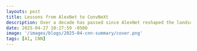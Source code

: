 ```yaml
---
layouts: post
title: Lessons from AlexNet to ConvNeXt
description: Over a decade has passed since AlexNet reshaped the landscape of computer vision. From there to ConvNeXt, CNNs have evolved through countless innovations, triumphs, and dead ends. But what, in the end, have we truly learned? Which ideas have endured the test of time, and which have quietly faded away?
date: 2025-04-27 10:27:59 -0500
image: '/images/blogs/2025-04-cnn-summary/cover.png'
tags: [AI, CNN]
---
```

